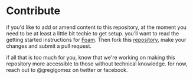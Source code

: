 # Contribute

if you'd like to add or amend content to this repository, at the moment you need to be at least a little bit techie to get setup. you'll want to read the getting started instructions for [Foam](https://foambubble.github.io/foam). Then fork this [repository](https://github.com/greglgomez/permaculture), make your changes and submit a pull request.

if all that is too much for you, know that we're working on making this repository more accessible to those without technical knowledge. for now, reach out to @greglgomez on twitter or facebook.
